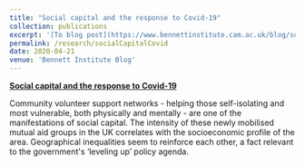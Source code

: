 ```yaml
---
title: "Social capital and the response to Covid-19"
collection: publications
excerpt: '[To blog post](https://www.bennettinstitute.cam.ac.uk/blog/social-capital-and-response-covid-19/)'
permalink: /research/socialCapitalCovid
date: 2020-04-21
venue: 'Bennett Institute Blog'
---
```


[**Social capital and the response to Covid-19**](https://www.bennettinstitute.cam.ac.uk/blog/social-capital-and-response-covid-19/)

Community volunteer support networks - helping those self-isolating and most vulnerable, both physically and mentally - are one of the manifestations of social capital. The intensity of these newly mobilised mutual aid groups in the UK correlates with the socioeconomic profile of the area. Geographical inequalities seem to reinforce each other, a fact relevant to the government's ‘leveling up’ policy agenda.
